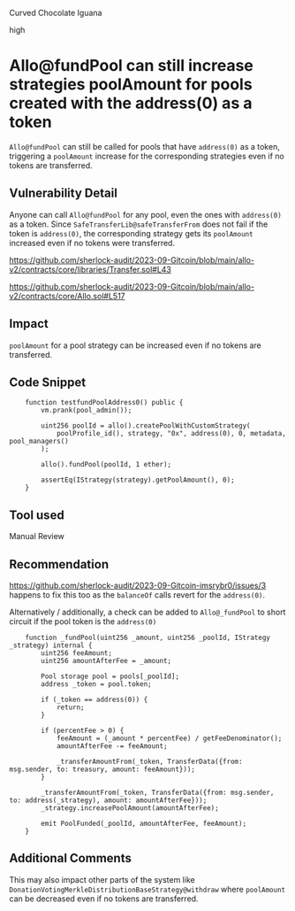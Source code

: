 Curved Chocolate Iguana

high

# Allo@fundPool can still increase strategies poolAmount for pools created with the address(0) as a token
`Allo@fundPool` can still be called for pools that have `address(0)` as a token, triggering a `poolAmount` increase for the corresponding strategies even if no tokens are transferred.

## Vulnerability Detail
Anyone can call `Allo@fundPool` for any pool, even the ones with `address(0)` as a token. Since `SafeTransferLib@safeTransferFrom` does not fail if the token is `address(0)`, the corresponding strategy gets its `poolAmount` increased even if no tokens were transferred.

https://github.com/sherlock-audit/2023-09-Gitcoin/blob/main/allo-v2/contracts/core/libraries/Transfer.sol#L43

https://github.com/sherlock-audit/2023-09-Gitcoin/blob/main/allo-v2/contracts/core/Allo.sol#L517

## Impact
`poolAmount` for a pool strategy can be increased even if no tokens are transferred.

## Code Snippet
```solidity
    function testfundPoolAddress0() public {
        vm.prank(pool_admin());

        uint256 poolId = allo().createPoolWithCustomStrategy(
            poolProfile_id(), strategy, "0x", address(0), 0, metadata, pool_managers()
        );

        allo().fundPool(poolId, 1 ether);

        assertEq(IStrategy(strategy).getPoolAmount(), 0);
    }
```

## Tool used

Manual Review

## Recommendation
https://github.com/sherlock-audit/2023-09-Gitcoin-imsrybr0/issues/3 happens to fix this too as the `balanceOf` calls revert for the `address(0)`.

Alternatively / additionally, a check can be added to `Allo@_fundPool` to short circuit if the pool token is the `address(0)`
```solidity
    function _fundPool(uint256 _amount, uint256 _poolId, IStrategy _strategy) internal {
        uint256 feeAmount;
        uint256 amountAfterFee = _amount;

        Pool storage pool = pools[_poolId];
        address _token = pool.token;

        if (_token == address(0)) {
            return;
        }

        if (percentFee > 0) {
            feeAmount = (_amount * percentFee) / getFeeDenominator();
            amountAfterFee -= feeAmount;

            _transferAmountFrom(_token, TransferData({from: msg.sender, to: treasury, amount: feeAmount}));
        }

        _transferAmountFrom(_token, TransferData({from: msg.sender, to: address(_strategy), amount: amountAfterFee}));
        _strategy.increasePoolAmount(amountAfterFee);

        emit PoolFunded(_poolId, amountAfterFee, feeAmount);
    }
```

## Additional Comments
This may also impact other parts of the system like `DonationVotingMerkleDistributionBaseStrategy@withdraw` where `poolAmount` can be decreased even if no tokens are transferred.
